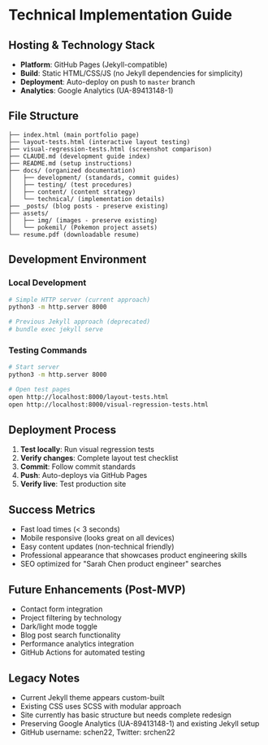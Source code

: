 # Technical Implementation Guide

## Hosting & Technology Stack
- **Platform**: GitHub Pages (Jekyll-compatible)
- **Build**: Static HTML/CSS/JS (no Jekyll dependencies for simplicity)
- **Deployment**: Auto-deploy on push to `master` branch
- **Analytics**: Google Analytics (UA-89413148-1)

## File Structure
```
├── index.html (main portfolio page)
├── layout-tests.html (interactive layout testing)
├── visual-regression-tests.html (screenshot comparison)
├── CLAUDE.md (development guide index)
├── README.md (setup instructions)
├── docs/ (organized documentation)
│   ├── development/ (standards, commit guides)
│   ├── testing/ (test procedures)
│   ├── content/ (content strategy)
│   └── technical/ (implementation details)
├── _posts/ (blog posts - preserve existing)
├── assets/
│   ├── img/ (images - preserve existing)
│   └── pokemil/ (Pokemon project assets)
└── resume.pdf (downloadable resume)
```

## Development Environment

### Local Development
```bash
# Simple HTTP server (current approach)
python3 -m http.server 8000

# Previous Jekyll approach (deprecated)
# bundle exec jekyll serve
```

### Testing Commands
```bash
# Start server
python3 -m http.server 8000

# Open test pages
open http://localhost:8000/layout-tests.html
open http://localhost:8000/visual-regression-tests.html
```

## Deployment Process
1. **Test locally**: Run visual regression tests
2. **Verify changes**: Complete layout test checklist
3. **Commit**: Follow commit standards
4. **Push**: Auto-deploys via GitHub Pages
5. **Verify live**: Test production site

## Success Metrics
- Fast load times (< 3 seconds)
- Mobile responsive (looks great on all devices)
- Easy content updates (non-technical friendly)
- Professional appearance that showcases product engineering skills
- SEO optimized for "Sarah Chen product engineer" searches

## Future Enhancements (Post-MVP)
- Contact form integration
- Project filtering by technology
- Dark/light mode toggle
- Blog post search functionality
- Performance analytics integration
- GitHub Actions for automated testing

## Legacy Notes
- Current Jekyll theme appears custom-built
- Existing CSS uses SCSS with modular approach
- Site currently has basic structure but needs complete redesign
- Preserving Google Analytics (UA-89413148-1) and existing Jekyll setup
- GitHub username: schen22, Twitter: srchen22